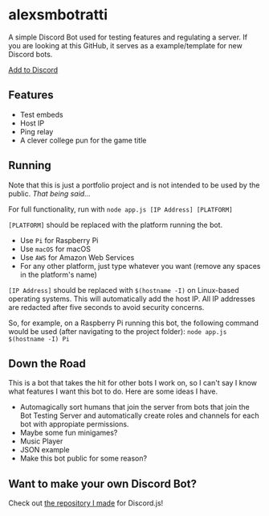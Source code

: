 # alexsmbotratti
A simple Discord Bot used for testing features and regulating a server. If you are looking at this GitHub, it serves as a example/template for new Discord bots.

[Add to Discord](https://discordapp.com/oauth2/authorize?client_id=322245887789367306&permissions=0&scope=bot)

## Features
- Test embeds
- Host IP
- Ping relay
- A clever college pun for the game title

## Running
Note that this is just a portfolio project and is not intended to be used by the public. *That being said...*

For full functionality, run with `node app.js [IP Address] [PLATFORM]`

`[PLATFORM]` should be replaced with the platform running the bot.
- Use `Pi` for Raspberry Pi
- Use `macOS` for macOS
- Use `AWS` for Amazon Web Services
- For any other platform, just type whatever you want (remove any spaces in the platform's name)

`[IP Address]` should be replaced with `$(hostname -I)` on Linux-based operating systems. This will automatically add the host IP. All IP addresses are redacted after five seconds to avoid security concerns.

So, for example, on a Raspberry Pi running this bot, the following command would be used (after navigating to the project folder):
 `node app.js $(hostname -I) Pi`

## Down the Road
This is a bot that takes the hit for other bots I work on, so I can't say I know what features I want this bot to do. Here are some ideas I have.
- Automagically sort humans that join the server from bots that join the Bot Testing Server and automatically create roles and channels for each bot with appropiate permissions.
- Maybe some fun minigames?
- Music Player
- JSON example
- Make this bot public for some reason?

## Want to make your own Discord Bot?
Check out [the repository I made](https://github.com/alexsmbaratti/Discord.js-Template) for Discord.js!

